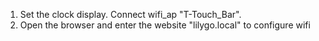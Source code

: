 1. Set the clock display. Connect wifi_ap "T-Touch_Bar". 
2. Open the browser and enter the website "lilygo.local" to configure wifi